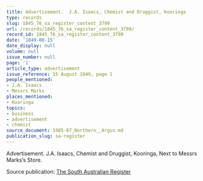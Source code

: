 ```yaml
---
title: Advertisement.  J.A. Isaacs, Chemist and Druggist, Kooringa
type: records
slug: 1845_76_sa_register_content_3799
url: /records/1845_76_sa_register_content_3799/
record_id: 1845_76_sa_register_content_3799
date: '1849-08-15'
date_display: null
volume: null
issue_number: null
page: '1'
article_type: advertisement
issue_reference: 15 August 1849, page 1
people_mentioned:
- J.A. Isaacs
- Messrs Marks
places_mentioned:
- Kooringa
topics:
- business
- advertisement
- chemist
source_document: 1985-87_Northern__Argus.md
publication_slug: sa-register
---
```


Advertisement.  J.A. Isaacs, Chemist and Druggist, Kooringa, Next to Messrs Marks’s Store.

Source publication: [The South Australian Register](/publications/sa-register/)
